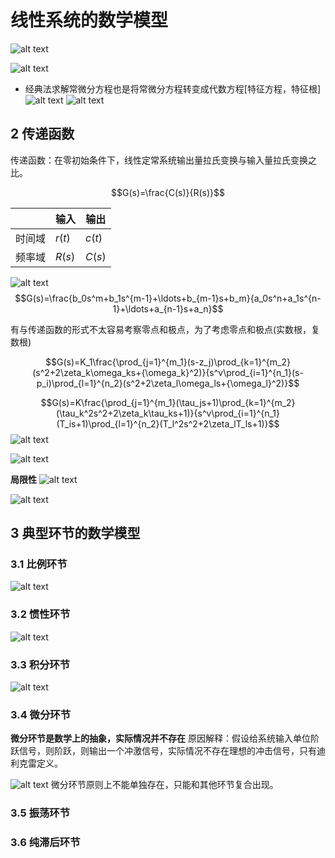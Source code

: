 <!--
 * @Author: Ashington ashington258@proton.me
 * @Date: 2024-09-09 15:19:35
 * @LastEditors: Ashington ashington258@proton.me
 * @LastEditTime: 2024-09-12 11:21:27
 * @FilePath: \Automatic_control_principle\2-线性系统的数学模型\线性系统的数学模型.md
 * @Description: 请填写简介
 * 联系方式:921488837@qq.com
 * Copyright (c) 2024 by ${git_name_email}, All Rights Reserved.
-->

# 线性系统的数学模型

![alt text](image.png)

![alt text](image-1.png)

- 经典法求解常微分方程也是将常微分方程转变成代数方程[特征方程，特征根]
  ![alt text](image-2.png)
  ![alt text](image-3.png)

## 2 传递函数

传递函数：在零初始条件下，线性定常系统输出量拉氏变换与输入量拉氏变换之比。

$$G(s)=\frac{C(s)}{R(s)}$$

|        | 输入   | 输出   |
| ------ | ------ | ------ |
| 时间域 | $r(t)$ | $c(t)$ |
| 频率域 | $R(s)$ | $C(s)$ |

![alt text](image-5.png)
$$G(s)=\frac{b_0s^m+b_1s^{m-1}+\ldots+b_{m-1}s+b_m}{a_0s^n+a_1s^{n-1}+\ldots+a_{n-1}s+a_n}$$

有与传递函数的形式不太容易考察零点和极点，为了考虑零点和极点(实数根，复数根)

$$G(s)=K_1\frac{\prod_{j=1}^{m_1}(s-z_j)\prod_{k=1}^{m_2}(s^2+2\zeta_k\omega_ks+{\omega_k}^2)}{s^v\prod_{i=1}^{n_1}(s-p_i)\prod_{l=1}^{n_2}(s^2+2\zeta_l\omega_ls+{\omega_l}^2)}$$

$$G(s)=K\frac{\prod_{j=1}^{m_1}(\tau_js+1)\prod_{k=1}^{m_2}(\tau_k^2s^2+2\zeta_k\tau_ks+1)}{s^v\prod_{i=1}^{n_1}(T_is+1)\prod_{l=1}^{n_2}(T_l^2s^2+2\zeta_lT_ls+1)}$$
![alt text](image-6.png)

![alt text](image-8.png)

**局限性**
![alt text](image-9.png)

![alt text](image-10.png)

## 3 典型环节的数学模型

### 3.1 比例环节

![alt text](image-11.png)

### 3.2 惯性环节

![alt text](image-12.png)

### 3.3 积分环节

![alt text](image-13.png)

### 3.4 微分环节

**微分环节是数学上的抽象，实际情况并不存在**
原因解释：假设给系统输入单位阶跃信号，则阶跃，则输出一个冲激信号，实际情况不存在理想的冲击信号，只有迪利克雷定义。

![alt text](image-14.png)
微分环节原则上不能单独存在，只能和其他环节复合出现。

### 3.5 振荡环节

### 3.6 纯滞后环节
